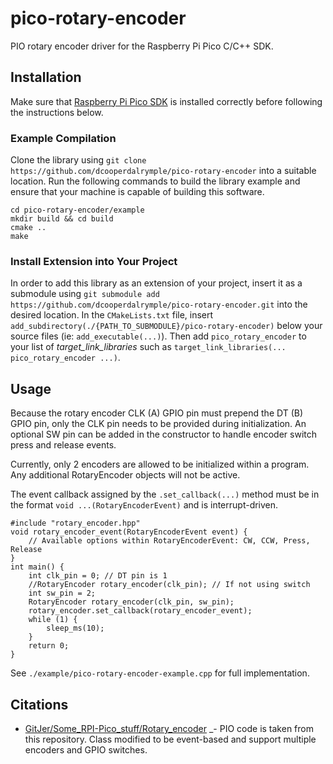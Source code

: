 # pico-rotary-encoder
PIO rotary encoder driver for the Raspberry Pi Pico C/C++ SDK.

## Installation
Make sure that [Raspberry Pi Pico SDK](https://github.com/raspberrypi/pico-sdk) is installed correctly before following the instructions below.

### Example Compilation
Clone the library using `git clone https://github.com/dcooperdalrymple/pico-rotary-encoder` into a suitable location. Run the following commands to build the library example and ensure that your machine is capable of building this software.

````
cd pico-rotary-encoder/example
mkdir build && cd build
cmake ..
make
````

### Install Extension into Your Project
In order to add this library as an extension of your project, insert it as a submodule using `git submodule add https://github.com/dcooperdalrymple/pico-rotary-encoder.git` into the desired location. In the `CMakeLists.txt` file, insert `add_subdirectory(./{PATH_TO_SUBMODULE}/pico-rotary-encoder)` below your source files (ie: `add_executable(...)`). Then add `pico_rotary_encoder` to your list of _target_link_libraries_ such as `target_link_libraries(... pico_rotary_encoder ...)`.

## Usage
Because the rotary encoder CLK (A) GPIO pin must prepend the DT (B) GPIO pin, only the CLK pin needs to be provided during initialization. An optional SW pin can be added in the constructor to handle encoder switch press and release events.

Currently, only 2 encoders are allowed to be initialized within a program. Any additional RotaryEncoder objects will not be active.

The event callback assigned by the `.set_callback(...)` method must be in the format `void ...(RotaryEncoderEvent)` and is interrupt-driven.

````
#include "rotary_encoder.hpp"
void rotary_encoder_event(RotaryEncoderEvent event) {
    // Available options within RotaryEncoderEvent: CW, CCW, Press, Release
}
int main() {
    int clk_pin = 0; // DT pin is 1
    //RotaryEncoder rotary_encoder(clk_pin); // If not using switch
    int sw_pin = 2;
    RotaryEncoder rotary_encoder(clk_pin, sw_pin);
    rotary_encoder.set_callback(rotary_encoder_event);
    while (1) {
        sleep_ms(10);
    }
    return 0;
}
````

See `./example/pico-rotary-encoder-example.cpp` for full implementation.

## Citations

* [GitJer/Some_RPI-Pico_stuff/Rotary_encoder](https://github.com/GitJer/Some_RPI-Pico_stuff/tree/main/Rotary_encoder) _- PIO code is taken from this repository. Class modified to be event-based and support multiple encoders and GPIO switches.
